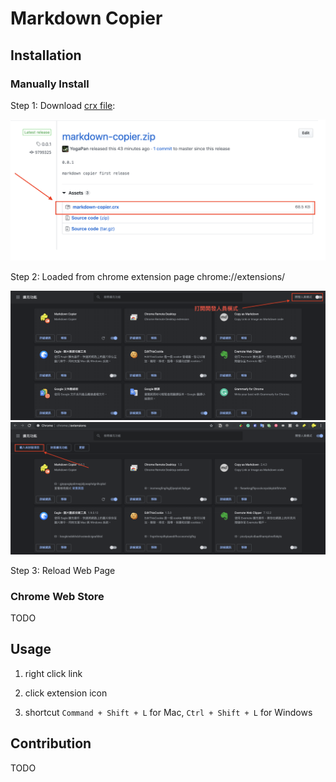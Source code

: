 # Markdown Copier

## Installation

### Manually Install

Step 1: Download [crx file](./releases):

![download.png](./img/download.png)

Step 2: Loaded from chrome extension page chrome://extensions/

![Open Developer Mode](./img/developer_mode.png)
![Load crx File](./img/load_crx.png)

Step 3: Reload Web Page

### Chrome Web Store

TODO

## Usage

1. right click link

2. click extension icon

3. shortcut `Command + Shift + L` for Mac, `Ctrl + Shift + L` for Windows

## Contribution

TODO
